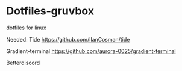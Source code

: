 # Dotfiles-gruvbox
dotfiles for linux

Needed: 
Tide
https://github.com/IlanCosman/tide


Gradient-terminal
https://github.com/aurora-0025/gradient-terminal


Betterdiscord
